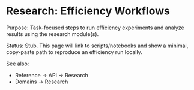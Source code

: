 # Research: Efficiency Workflows

Purpose: Task-focused steps to run efficiency experiments and analyze results using the research module(s).

Status: Stub. This page will link to scripts/notebooks and show a minimal, copy-paste path to reproduce an efficiency run locally.

See also:

- Reference → API → Research
- Domains → Research
